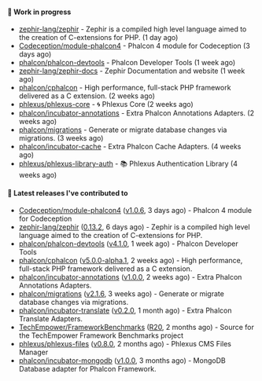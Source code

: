 #### :wrench: Work in progress

- [zephir-lang/zephir](https://github.com/zephir-lang/zephir) - Zephir is a compiled high level language aimed to the creation of C-extensions for PHP. (1 day ago)
- [Codeception/module-phalcon4](https://github.com/Codeception/module-phalcon4) - Phalcon 4 module for Codeception (3 days ago)
- [phalcon/phalcon-devtools](https://github.com/phalcon/phalcon-devtools) - Phalcon Developer Tools (1 week ago)
- [zephir-lang/zephir-docs](https://github.com/zephir-lang/zephir-docs) - Zephir Documentation and website (1 week ago)
- [phalcon/cphalcon](https://github.com/phalcon/cphalcon) - High performance, full-stack PHP framework delivered as a C extension. (2 weeks ago)
- [phlexus/phlexus-core](https://github.com/phlexus/phlexus-core) - :cyclone: Phlexus Core (2 weeks ago)
- [phalcon/incubator-annotations](https://github.com/phalcon/incubator-annotations) - Extra Phalcon Annotations Adapters. (2 weeks ago)
- [phalcon/migrations](https://github.com/phalcon/migrations) - Generate or migrate database changes via migrations. (3 weeks ago)
- [phalcon/incubator-cache](https://github.com/phalcon/incubator-cache) - Extra Phalcon Cache Adapters. (4 weeks ago)
- [phlexus/phlexus-library-auth](https://github.com/phlexus/phlexus-library-auth) - :books: Phlexus Authentication Library (4 weeks ago)

#### :pushpin: Latest releases I've contributed to

- [Codeception/module-phalcon4](https://github.com/Codeception/module-phalcon4) ([v1.0.6](https://github.com/Codeception/module-phalcon4/releases/tag/v1.0.6), 3 days ago) - Phalcon 4 module for Codeception
- [zephir-lang/zephir](https://github.com/zephir-lang/zephir) ([0.13.2](https://github.com/zephir-lang/zephir/releases/tag/0.13.2), 6 days ago) - Zephir is a compiled high level language aimed to the creation of C-extensions for PHP.
- [phalcon/phalcon-devtools](https://github.com/phalcon/phalcon-devtools) ([v4.1.0](https://github.com/phalcon/phalcon-devtools/releases/tag/v4.1.0), 1 week ago) - Phalcon Developer Tools
- [phalcon/cphalcon](https://github.com/phalcon/cphalcon) ([v5.0.0-alpha.1](https://github.com/phalcon/cphalcon/releases/tag/v5.0.0-alpha.1), 2 weeks ago) - High performance, full-stack PHP framework delivered as a C extension.
- [phalcon/incubator-annotations](https://github.com/phalcon/incubator-annotations) ([v1.0.0](https://github.com/phalcon/incubator-annotations/releases/tag/v1.0.0), 2 weeks ago) - Extra Phalcon Annotations Adapters.
- [phalcon/migrations](https://github.com/phalcon/migrations) ([v2.1.6](https://github.com/phalcon/migrations/releases/tag/v2.1.6), 3 weeks ago) - Generate or migrate database changes via migrations.
- [phalcon/incubator-translate](https://github.com/phalcon/incubator-translate) ([v0.2.0](https://github.com/phalcon/incubator-translate/releases/tag/v0.2.0), 1 month ago) - Extra Phalcon Translate Adapters.
- [TechEmpower/FrameworkBenchmarks](https://github.com/TechEmpower/FrameworkBenchmarks) ([R20](https://github.com/TechEmpower/FrameworkBenchmarks/releases/tag/R20), 2 months ago) - Source for the TechEmpower Framework Benchmarks project
- [phlexus/phlexus-files](https://github.com/phlexus/phlexus-files) ([v0.8.0](https://github.com/phlexus/phlexus-files/releases/tag/v0.8.0), 2 months ago) - Phlexus CMS Files Manager
- [phalcon/incubator-mongodb](https://github.com/phalcon/incubator-mongodb) ([v1.0.0](https://github.com/phalcon/incubator-mongodb/releases/tag/v1.0.0), 3 months ago) - MongoDB Database adapter for Phalcon Framework.
